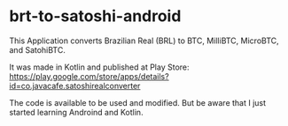 # brt-to-satoshi-android
This Application converts Brazilian Real (BRL) to BTC, MilliBTC, MicroBTC, and SatohiBTC.

It was made in Kotlin and published at Play Store: https://play.google.com/store/apps/details?id=co.javacafe.satoshirealconverter

The code is available to be used and modified. But be aware that I just started learning Androind and Kotlin.
